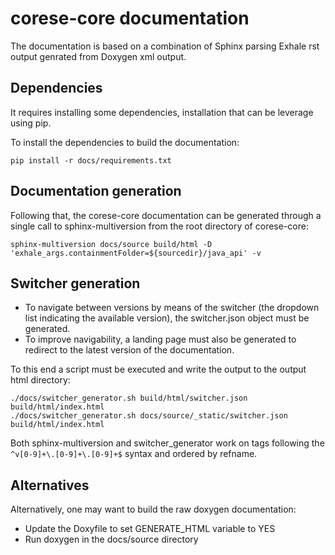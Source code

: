 # corese-core documentation

The documentation is based on a combination of Sphinx parsing Exhale rst output genrated from Doxygen xml output.

## Dependencies

It requires installing some dependencies, installation that can be leverage using pip.

To install the dependencies to build the documentation:

``` shell
pip install -r docs/requirements.txt

```
## Documentation generation

Following that, the corese-core documentation can be generated through a single call to sphinx-multiversion from the root directory of corese-core:

``` shell
sphinx-multiversion docs/source build/html -D 'exhale_args.containmentFolder=${sourcedir}/java_api' -v
```

## Switcher generation

- To navigate between versions by means of the switcher (the dropdown list indicating the available version), the switcher.json object must be generated. 
- To improve navigability, a landing page must also be generated to redirect to the latest version of the documentation. 

To this end a script must be executed and write the output to the output html directory:

```shell
./docs/switcher_generator.sh build/html/switcher.json build/html/index.html
./docs/switcher_generator.sh docs/source/_static/switcher.json build/html/index.html
```

Both sphinx-multiversion and switcher_generator work on tags following the ```^v[0-9]+\.[0-9]+\.[0-9]+$``` syntax and ordered by refname.

## Alternatives

Alternatively, one may want to build the raw doxygen documentation:

- Update the Doxyfile to set GENERATE_HTML variable to YES
- Run doxygen in the docs/source directory
